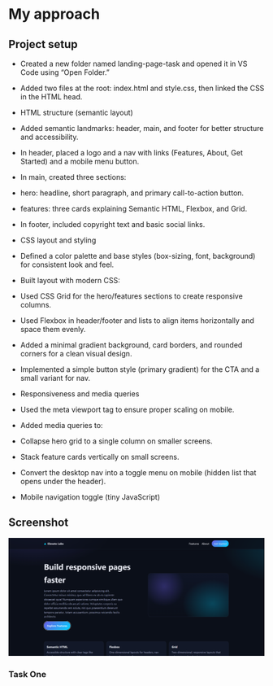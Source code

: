 # My approach
## Project setup

- Created a new folder named landing-page-task and opened it in VS Code using “Open Folder.”

- Added two files at the root: index.html and style.css, then linked the CSS in the HTML head.

- HTML structure (semantic layout)

- Added semantic landmarks: header, main, and footer for better structure and accessibility.

- In header, placed a logo and a nav with links (Features, About, Get Started) and a mobile menu button.

- In main, created three sections:

- hero: headline, short paragraph, and primary call-to-action button.

- features: three cards explaining Semantic HTML, Flexbox, and Grid.

- In footer, included copyright text and basic social links.

- CSS layout and styling

- Defined a color palette and base styles (box-sizing, font, background) for consistent look and feel.

- Built layout with modern CSS:

- Used CSS Grid for the hero/features sections to create responsive columns.

- Used Flexbox in header/footer and lists to align items horizontally and space them evenly.

- Added a minimal gradient background, card borders, and rounded corners for a clean visual design.

- Implemented a simple button style (primary gradient) for the CTA and a small variant for nav.

- Responsiveness and media queries

- Used the meta viewport tag to ensure proper scaling on mobile.

- Added media queries to:

- Collapse hero grid to a single column on smaller screens.

- Stack feature cards vertically on small screens.

- Convert the desktop nav into a toggle menu on mobile (hidden list that opens under the header).

- Mobile navigation toggle (tiny JavaScript)



## Screenshot
![ScreenShot]( https://github.com/Sumit-Kushwaha62/InternshipTask/blob/main/Task1/src/Screenshot.png?raw=true)

### Task One


